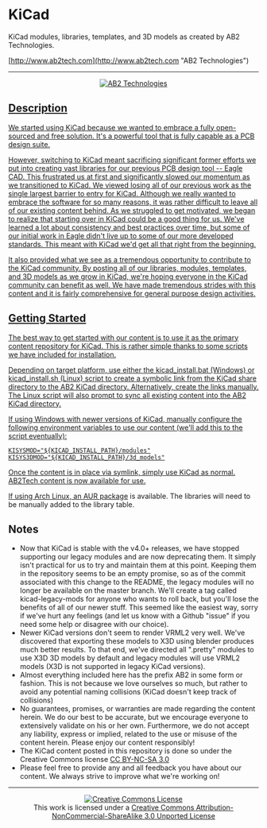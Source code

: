 KiCad
=====

KiCad modules, libraries, templates, and 3D models as created by AB2 Technologies.

[http://www.ab2tech.com](http://www.ab2tech.com "AB2 Technologies")

- - -

<div align="center"><a href="http://www.ab2tech.com"><img src="https://raw.github.com/ab2tech/KiCad/master/AB2Tech_300.png" alt="AB2 Technologies" /></img></div>

Description
-----------
We started using KiCad because we wanted to embrace a fully open-sourced and free solution. It's a powerful tool that is fully capable as a PCB design suite.

However, switching to KiCad meant sacrificing significant former efforts we put into creating vast libraries for our previous PCB design tool -- Eagle CAD. This frustrated us at first and significantly slowed our momentum as we transitioned to KiCad. We viewed losing all of our previous work as the single largest barrier to entry for KiCad. Although we really wanted to embrace the software for so many reasons, it was rather difficult to leave all of our existing content behind. As we struggled to get motivated, we began to realize that starting over in KiCad could be a good thing for us. We've learned a lot about consistency and best practices over time, but some of our initial work in Eagle didn't live up to some of our more developed standards. This meant with KiCad we'd get all that right from the beginning.

It also provided what we see as a tremendous opportunity to contribute to the KiCad community. By posting all of our libraries, modules, templates, and 3D models as we grow in KiCad, we're hoping everyone in the KiCad community can benefit as well. We have made tremendous strides with this content and it is fairly comprehensive for general purpose design activities.

Getting Started
---------------
The best way to get started with our content is to use it as the primary content repository for KiCad. This is rather simple thanks to some scripts we have included for installation.

Depending on target platform, use either the kicad_install.bat (Windows) or kicad_install.sh (Linux) script to create a symbolic link from the KiCad share directory to the AB2 KiCad directory. Alternatively, create the links manually. The Linux script will also prompt to sync all existing content into the AB2 KiCad directory.

If using Windows with newer versions of KiCad, manually configure the following environment variables to use our content (we'll add this to the script eventually):

    KISYSMOD="${KICAD_INSTALL_PATH}/modules"
    KISYS3DMOD="${KICAD_INSTALL_PATH}/3d_models"

Once the content is in place via symlink, simply use KiCad as normal. AB2Tech content is now available for use.

If using Arch Linux, an [AUR package](https://aur.archlinux.org/packages/kicad-library-ab2-git/) is available.  The libraries will need to be manually added to the library table.

Notes
-----
* Now that KiCad is stable with the v4.0+ releases, we have stopped supporting our legacy modules and are now deprecating them. It simply isn't practical for us to try and maintain them at this point. Keeping them in the repository seems to be an empty promise, so as of the commit associated with this change to the README, the legacy modules will no longer be available on the master branch. We'll create a tag called kicad-legacy-mods for anyone who wants to roll back, but you'll lose the benefits of all of our newer stuff. This seemed like the easiest way, sorry if we've hurt any feelings (and let us know with a Github "issue" if you need some help or disagree with our choice).
* Newer KiCad versions don't seem to render VRML2 very well. We've discovered that exporting these models to X3D using blender produces much better results. To that end, we've directed all ".pretty" modules to use X3D 3D models by default and legacy modules will use VRML2 models (X3D is not supported in legacy KiCad versions).
* Almost everything included here has the prefix AB2 in some form or fashion. This is not because we love ourselves so much, but rather to avoid any potential naming collisions (KiCad doesn't keep track of collisions)
* No guarantees, promises, or warranties are made regarding the content herein. We do our best to be accurate, but we encourage everyone to extensively validate on his or her own. Furthermore, we do not accept any liability, express or implied, related to the use or misuse of the content herein. Please enjoy our content responsibly!
* The KiCad content posted in this repository is done so under the Creative Commons license [CC BY-NC-SA 3.0](http://creativecommons.org/licenses/by-nc-sa/3.0/)
* Please feel free to provide any and all feedback you have about our content. We always strive to improve what we're working on!

- - -

<div align="center"><a rel="license" href="http://creativecommons.org/licenses/by-nc-sa/3.0/deed.en_US"><img alt="Creative Commons License" style="border-width:0" src="http://i.creativecommons.org/l/by-nc-sa/3.0/88x31.png" /></a><br />This work is licensed under a <a rel="license" href="http://creativecommons.org/licenses/by-nc-sa/3.0/deed.en_US">Creative Commons Attribution-NonCommercial-ShareAlike 3.0 Unported License</a></div>
